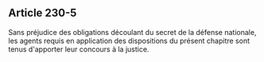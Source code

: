 Article 230-5
----
Sans préjudice des obligations découlant du secret de la défense nationale, les
agents requis en application des dispositions du présent chapitre sont tenus
d'apporter leur concours à la justice.
